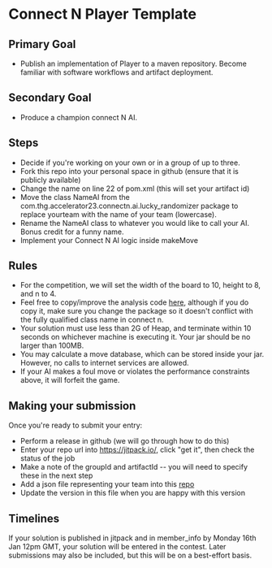 # Connect N Player Template

## Primary Goal
* Publish an implementation of Player to a maven repository. Become familiar with software workflows and artifact deployment.

## Secondary Goal
* Produce a champion connect N AI.

## Steps
* Decide if you're working on your own or in a group of up to three.
* Fork this repo into your personal space in github (ensure that it is publicly available)
* Change the name on line 22 of pom.xml (this will set your artifact id)
* Move the class NameAI from the com.thg.accelerator23.connectn.ai.lucky_randomizer package to replace yourteam with the name of your team (lowercase). 
* Rename the NameAI class to whatever you would like to call your AI. Bonus credit for a funny name.
* Implement your Connect N AI logic inside makeMove

## Rules
* For the competition, we will set the width of the board to 10, height to 8, and n to 4.
* Feel free to copy/improve the analysis code [here](https://github.com/THG-accelerator/connect-n-game/blob/master/src/main/java/com/thehutgroup/accelerator/connectn/analysis/BoardAnalyser.java), although if you do copy it, make sure you change the package so it doesn't conflict with the fully qualified class name in connect n.
* Your solution must use less than 2G of Heap, and terminate within 10 seconds on whichever machine is executing it. Your jar should be no larger than 100MB.
* You may calculate a move database, which can be stored inside your jar. However, no calls to internet services are allowed. 
* If your AI makes a foul move or violates the performance constraints above, it will forfeit the game.

## Making your submission
Once you're ready to submit your entry:
* Perform a release in github (we will go through how to do this)
* Enter your repo url into https://jitpack.io/, click "get it", then check the status of the job
* Make a note of the groupId and artifactId -- you will need to specify these in the next step
* Add a json file representing your team into this [repo](https://github.com/THG-accelerator/member_info/tree/main/connect-n)
* Update the version in this file when you are happy with this version

## Timelines
If your solution is published in jitpack and in member_info by Monday 16th Jan 12pm GMT, your solution will be entered in the contest. Later submissions may also be included, but this will be on a best-effort basis.